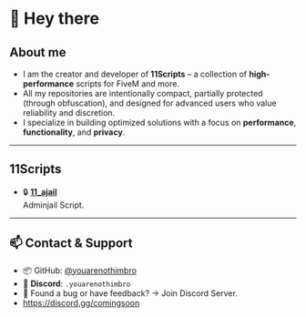 # 👋 Hey there


## About me
- I am the creator and developer of **11Scripts** – a collection of **high-performance** scripts for FiveM and more.
- All my repositories are intentionally compact, partially protected (through obfuscation), and designed for advanced users who value reliability and discretion.
- I specialize in building optimized solutions with a focus on **performance**, **functionality**, and **privacy**.

---

## 11Scripts

- 🔒 [**11_ajail**](https://github.com/youarenothimbro/11_ajail)  
  Adminjail Script.

---

## 📫 Contact & Support

- 📦 GitHub: [@youarenothimbro](https://github.com/youarenothimbro)  
- 💬 **Discord**: `.youarenothimbro`
- 🐛 Found a bug or have feedback? → Join Discord Server.  
- https://discord.gg/comingsoon
